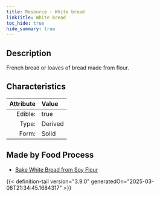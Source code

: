 ```yaml
---
title: Resource - White bread
linkTitle: White bread
toc_hide: true
hide_summary: true
---
```

<!-- This is generated by the MarsSim HelpGenertor, do not edit. -->

## Description
French bread or loaves of bread made from flour. 

## Characteristics

| Attribute      | Value |
|--------:|:------|
|Edible:|true|
|Type:|Derived|
|Form:|Solid|
 



## Made by Food Process

- [Bake White Bread from Soy Flour](/docs/definitions/food/bake-white-bread-from-soy-flour)

    


{{< definition-tail version="3.9.0" generatedOn="2025-03-08T21:34:45.1684317" >}}


